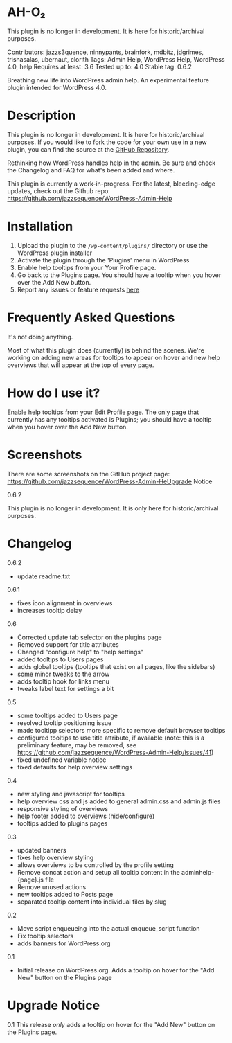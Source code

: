 AH-O&#8322;
====================

This plugin is no longer in development. It is here for historic/archival purposes.

Contributors: jazzs3quence, ninnypants, brainfork, mdbitz, jdgrimes, trishasalas, ubernaut, clorith
Tags: Admin Help, WordPress Help, WordPress 4.0, help
Requires at least: 3.6
Tested up to: 4.0
Stable tag: 0.6.2

Breathing new life into WordPress admin help. An experimental feature plugin intended for WordPress 4.0.

# Description

This plugin is no longer in development. It is here for historic/archival purposes. If you would like to fork the code for your own use in a new plugin, you can find the source at the [GitHub Repository](https://github.com/jazzsequence/WordPress-Admin-Help).

Rethinking how WordPress handles help in the admin. Be sure and check the Changelog and FAQ for what's been added and where.

This plugin is currently a work-in-progress. For the latest, bleeding-edge updates, check out the Github repo: https://github.com/jazzsequence/WordPress-Admin-Help
# Installation

1. Upload the plugin to the `/wp-content/plugins/` directory or use the WordPress plugin installer
1. Activate the plugin through the 'Plugins' menu in WordPress
1. Enable help tooltips from your Your Profile page.
1. Go back to the Plugins page. You should have a tooltip when you hover over the Add New button.
1. Report any issues or feature requests [here](https://github.com/jazzsequence/WordPress-Admin-Help/issues)

# Frequently Asked Questions

 It's not doing anything.

Most of what this plugin does (currently) is behind the scenes. We're working on adding new areas for tooltips to appear on hover and new help overviews that will appear at the top of every page.

#  How do I use it?

Enable help tooltips from your Edit Profile page. The only page that currently has any tooltips activated is Plugins; you should have a tooltip when you hover over the Add New button.

# Screenshots

There are some screenshots on the GitHub project page: https://github.com/jazzsequence/WordPress-Admin-HeUpgrade Notice

0.6.2

This plugin is no longer in development. It is only here for historic/archival purposes.

# Changelog

 0.6.2
* update readme.txt

 0.6.1
* fixes icon alignment in overviews
* increases tooltip delay

 0.6 
* Corrected update tab selector on the plugins page
* Removed support for title attributes
* Changed "configure help" to "help settings"
* added tooltips to Users pages
* adds global tooltips (tooltips that exist on all pages, like the sidebars)
* some minor tweaks to the arrow
* adds tooltip hook for links menu
* tweaks label text for settings a bit

 0.5
* some tooltips added to Users page
* resolved tooltip positioning issue
* made tooltipp selectors more specific to remove default browser tooltips
* configured tooltips to use title attribute, if available (note: this is a preliminary feature, may be removed, see https://github.com/jazzsequence/WordPress-Admin-Help/issues/41)
* fixed undefined variable notice
* fixed defaults for help overview settings

 0.4 
* new styling and javascript for tooltips
* help overview css and js added to general admin.css and admin.js files
* responsive styling of overviews
* help footer added to overviews (hide/configure)
* tooltips added to plugins pages

 0.3 
* updated banners
* fixes help overview styling
* allows overviews to be controlled by the profile setting
* Remove concat action and setup all tooltip content in the adminhelp-{page}.js file
* Remove unused actions
* new tooltips added to Posts page
* separated tooltip content into individual files by slug

 0.2 
* Move script enqueueing into the actual enqueue_script function
* Fix tooltip selectors
* adds banners for WordPress.org

 0.1 
* Initial release on WordPress.org. Adds a tooltip on hover for the "Add New" button on the Plugins page

# Upgrade Notice

0.1
This release *only* adds a tooltip on hover for the "Add New" button on the Plugins page.
